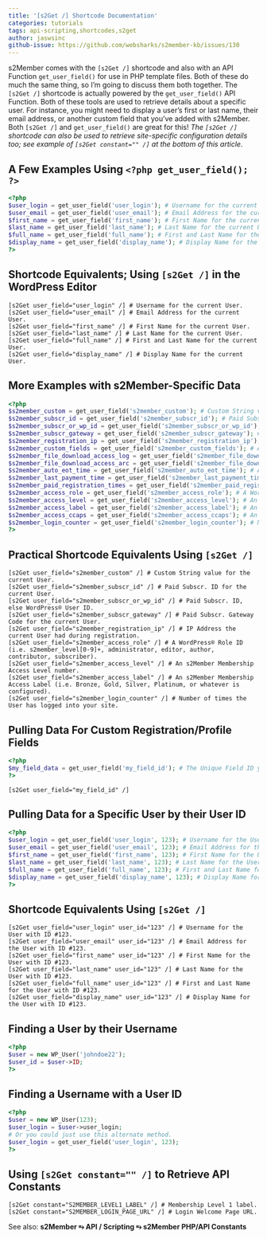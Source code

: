 ```yaml
---
title: '[s2Get /] Shortcode Documentation'
categories: tutorials
tags: api-scripting,shortcodes,s2get
author: jaswsinc
github-issue: https://github.com/websharks/s2member-kb/issues/130
---
```


s2Member comes with the `[s2Get /]` shortcode and also with an API Function `get_user_field()` for use in PHP template files. Both of these do much the same thing, so I’m going to discuss them both together. The `[s2Get /]` shortcode is actually powered by the `get_user_field()` API Function. Both of these tools are used to retrieve details about a specific user. For instance, you might need to display a user’s first or last name, their email address, or another custom field that you’ve added with s2Member. Both `[s2Get /]` and `get_user_field()` are great for this! _The `[s2Get /]` shortcode can also be used to retrieve site-specific configuration details too; see example of `[s2Get constant="" /]` at the bottom of this article._

## A Few Examples Using `<?php get_user_field(); ?>`

```php
<?php
$user_login = get_user_field('user_login'); # Username for the current User.
$user_email = get_user_field('user_email'); # Email Address for the current User.
$first_name = get_user_field('first_name'); # First Name for the current User.
$last_name = get_user_field('last_name'); # Last Name for the current User.
$full_name = get_user_field('full_name'); # First and Last Name for the current User.
$display_name = get_user_field('display_name'); # Display Name for the current User.
?>
```

## Shortcode Equivalents; Using `[s2Get /]` in the WordPress Editor

```
[s2Get user_field="user_login" /] # Username for the current User.
[s2Get user_field="user_email" /] # Email Address for the current User.
[s2Get user_field="first_name" /] # First Name for the current User.
[s2Get user_field="last_name" /] # Last Name for the current User.
[s2Get user_field="full_name" /] # First and Last Name for the current User.
[s2Get user_field="display_name" /] # Display Name for the current User.
```

## More Examples with s2Member-Specific Data

```php
<?php
$s2member_custom = get_user_field('s2member_custom'); # Custom String value for the current User.
$s2member_subscr_id = get_user_field('s2member_subscr_id'); # Paid Subscr. ID for the current User.
$s2member_subscr_or_wp_id = get_user_field('s2member_subscr_or_wp_id'); # Paid Subscr. ID, else WordPress® User ID.
$s2member_subscr_gateway = get_user_field('s2member_subscr_gateway'); # Paid Subscr. Gateway Code for the current User.
$s2member_registration_ip = get_user_field('s2member_registration_ip'); # IP the current User had during registration.
$s2member_custom_fields = get_user_field('s2member_custom_fields'); # Associative array of all Custom Registration/Profile Fields.
$s2member_file_download_access_log = get_user_field('s2member_file_download_access_log'); # Associative array of all File Downloads by the current User, in the current Period (Period is based on a specific User'sallowed_days, configured in your Basic Download Restrictions, at the User's current Membership Level).
$s2member_file_download_access_arc = get_user_field('s2member_file_download_access_arc'); # Associative array of all File Downloads by the current User, in previous Periods (Periods are based on a specific User'sallowed_days, configured in your Basic Download Restrictions, at the User's Membership Levels in the past).
$s2member_auto_eot_time = get_user_field('s2member_auto_eot_time'); # Auto EOT-Time for the current User (when applicable).
$s2member_last_payment_time = get_user_field('s2member_last_payment_time'); # Timestamp. Last time an actual payment was received by s2Member.
$s2member_paid_registration_times = get_user_field('s2member_paid_registration_times'); # Timestamps. Associative array of all Paid Registration Times.
$s2member_access_role = get_user_field('s2member_access_role'); # A WordPress® Role ID (i.e. s2member_level[0-9]+, administrator, editor, author, contributor, subscriber).
$s2member_access_level = get_user_field('s2member_access_level'); # An s2Member Membership Access Level number.
$s2member_access_label = get_user_field('s2member_access_label'); # An s2Member Membership Access Label (i.e. Bronze, Gold, Silver, Platinum, or whatever is configured).
$s2member_access_ccaps = get_user_field('s2member_access_ccaps'); # An array of Custom Capabilities the current User has (i.e. music,videos).
$s2member_login_counter = get_user_field('s2member_login_counter'); # Number of times the User has logged into your site.
?>
```

## Practical Shortcode Equivalents Using `[s2Get /]`

```
[s2Get user_field="s2member_custom" /] # Custom String value for the current User.
[s2Get user_field="s2member_subscr_id" /] # Paid Subscr. ID for the current User.
[s2Get user_field="s2member_subscr_or_wp_id" /] # Paid Subscr. ID, else WordPress® User ID.
[s2Get user_field="s2member_subscr_gateway" /] # Paid Subscr. Gateway Code for the current User.
[s2Get user_field="s2member_registration_ip" /] # IP Address the current User had during registration.
[s2Get user_field="s2member_access_role" /] # A WordPress® Role ID (i.e. s2member_level[0-9]+, administrator, editor, author, contributor, subscriber).
[s2Get user_field="s2member_access_level" /] # An s2Member Membership Access Level number.
[s2Get user_field="s2member_access_label" /] # An s2Member Membership Access Label (i.e. Bronze, Gold, Silver, Platinum, or whatever is configured).
[s2Get user_field="s2member_login_counter" /] # Number of times the User has logged into your site.
```

## Pulling Data For Custom Registration/Profile Fields

```php
<?php
$my_field_data = get_user_field('my_field_id'); # The Unique Field ID you configured with s2Member.
?>
```

```
[s2Get user_field="my_field_id" /]
```

## Pulling Data for a Specific User by their User ID

```php
<?php
$user_login = get_user_field('user_login', 123); # Username for the User with ID #123.
$user_email = get_user_field('user_email', 123); # Email Address for the User with ID #123.
$first_name = get_user_field('first_name', 123); # First Name for the User with ID #123.
$last_name = get_user_field('last_name', 123); # Last Name for the User with ID #123.
$full_name = get_user_field('full_name', 123); # First and Last Name for the User with ID #123.
$display_name = get_user_field('display_name', 123); # Display Name for the User with ID #123.
?>
```

## Shortcode Equivalents Using `[s2Get /]`

```
[s2Get user_field="user_login" user_id="123" /] # Username for the User with ID #123.
[s2Get user_field="user_email" user_id="123" /] # Email Address for the User with ID #123.
[s2Get user_field="first_name" user_id="123" /] # First Name for the User with ID #123.
[s2Get user_field="last_name" user_id="123" /] # Last Name for the User with ID #123.
[s2Get user_field="full_name" user_id="123" /] # First and Last Name for the User with ID #123.
[s2Get user_field="display_name" user_id="123" /] # Display Name for the User with ID #123.
```

## Finding a User by their Username

```php
<?php
$user = new WP_User('johndoe22');
$user_id = $user->ID;
?>
```

## Finding a Username with a User ID

```php
<?php
$user = new WP_User(123);
$user_login = $user->user_login;
# Or you could just use this alternate method.
$user_login = get_user_field('user_login', 123);
?>
```

## Using `[s2Get constant="" /]` to Retrieve API Constants

```
[s2Get constant="S2MEMBER_LEVEL1_LABEL" /] # Membership Level 1 label.
[s2Get constant="S2MEMBER_LOGIN_PAGE_URL" /] # Login Welcome Page URL.
```

See also: **s2Member ⥱ API / Scripting ⥱ s2Member PHP/API Constants**